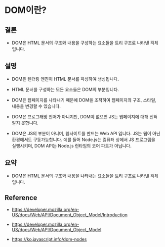 # DOM이란?

## 결론

- DOM은 HTML 문서의 구조와 내용을 구성하는 요소들을 트리 구조로 나타낸 객체입니다.

<!--
- DOM이란 html의 각 요소들을 트리 구조로 나타낸 객체로서, JS에서 접근가능합니다.

- DOM 이란 웹상 문서의 구조와 내용을 구성하는 객체의 데이터 표현입니다.

- DOM 이란 웹 문서의 프로그래밍 인터페이스입니다. DOM은 페이지를 나타내기 때문에 프로그램은 DOM을 조작하여 문서의 구조, 스타일, 내용을 변경할 수 있습니다.

- DOM은 노드와 객체로서 문서를 나타냅니다.

- DOM은 웹페이지를 구성하는 각 태그들을 트리 구조로 나타낸 객체로서, DOM을 조작하여 웹페이지의 구조, 스타일, 내용을 변경할 수 있습니다.

- DOM은 웹페이지의 구조와 내용을 구성하는 요소들을 트리 구조로 나타낸 객체입니다. DOM을 조작하여 웹페이지의 구조, 스타일, 내용을 변경할 수 있습니다.
-->

## 설명

- DOM은 렌더링 엔진이 HTML 문서를 파싱하여 생성됩니다.

- HTML 문서를 구성하는 모든 요소들은 DOM의 부분입니다.

- DOM은 웹페이지를 나타내기 때문에 DOM을 조작하여 웹페이지의 구조, 스타일, 내용을 변경할 수 있습니다.

- DOM은 프로그래밍 언어가 아니지만, DOM이 없으면 JS는 웹페이지에 대해 전혀 알지 못합니다.

- DOM은 JS의 부분이 아니며, 웹사이트를 만드는 Web API 입니다. JS는 웹이 아닌 환경에서도 구동가능합니다. 예를 들어 Node.js는 컴퓨터 상에서 JS 프로그램을 실행시키며, DOM API는 Node.js 런타임의 코어 파트가 아닙니다.

## 요약

- DOM은 HTML 문서의 구조와 내용을 나타내는 요소들을 트리 구조로 나타낸 객체입니다.

## Reference

- https://developer.mozilla.org/en-US/docs/Web/API/Document_Object_Model/Introduction

- https://developer.mozilla.org/en-US/docs/Web/API/Document_Object_Model

- https://ko.javascript.info/dom-nodes
